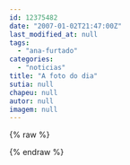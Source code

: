 ```yaml
---
id: 12375482
date: "2007-01-02T21:47:00Z"
last_modified_at: null
tags:
  - "ana-furtado"
categories:
  - "noticias"
title: "A foto do dia"
sutia: null
chapeu: null
autor: null
imagem: null
---
```

{% raw %}
<p> </p>
{% endraw %}